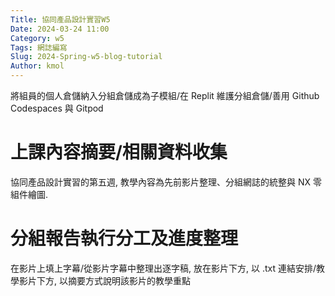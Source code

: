 ```yaml
---
Title: 協同產品設計實習W5
Date: 2024-03-24 11:00
Category: w5
Tags: 網誌編寫
Slug: 2024-Spring-w5-blog-tutorial
Author: kmol
---
```


將組員的個人倉儲納入分組倉儲成為子模組/在 Replit 維護分組倉儲/善用 Github Codespaces 與 Gitpod

<!-- PELICAN_END_SUMMARY -->

# 上課內容摘要/相關資料收集
協同產品設計實習的第五週, 教學內容為先前影片整理、分組網誌的統整與 NX 零組件繪圖.

# 分組報告執行分工及進度整理
在影片上填上字幕/從影片字幕中整理出逐字稿, 放在影片下方, 以 .txt 連結安排/教學影片下方, 以摘要方式說明該影片的教學重點